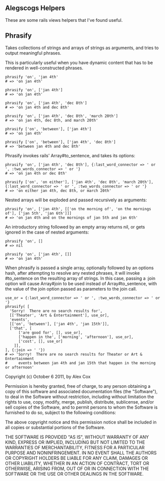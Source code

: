 Alegscogs Helpers
-----------------

These are some rails views helpers that I've found useful.

Phrasify
--------

Takes collections of strings and arrays of strings as arguments, and tries to output meaningful phrases.

This is particularly useful when you have dynamic content that has to be rendered in well-constructed phrases.


    phrasify 'on', 'jan 4th'
    # => 'on jan 4th'
    
    phrasify 'on', ['jan 4th']
    # => 'on jan 4th'
    
    phrasify 'on', ['jan 4th', 'dec 8th'] 
    # => 'on jan 4th and dec 8th'
    
    phrasify 'on', ['jan 4th', 'dec 8th', 'march 20th'] 
    # => 'on jan 4th, dec 8th, and march 20th'
    
    phrasify ['on', 'between'], ['jan 4th']             
    # => 'on jan 4th'
    
    phrasify ['on', 'between'], ['jan 4th', 'dec 8th']  
    # => 'between jan 4th and dec 8th'

Phrasify invokes rails' Array#to_sentence, and takes its options: 

    phrasify 'on', ['jan 4th', 'dec 8th'], {:last_word_connector => ' or ', :two_words_connector => ' or '}
    # => 'on jan 4th or dec 8th'
    
    phrasify ['on', 'on either'], ['jan 4th', 'dec 8th', 'march 20th'], {:last_word_connector => ' or ', :two_words_connector => ' or '}
    # => 'on either jan 4th, dec 8th, or march 20th'

Nested arrays will be exploded and passed recursively as arguments:

    phrasify 'on', ['jan 4th', [['on the morning of', 'on the mornings of'], ['jan 5th', 'jan 6th']]] 
    # => 'on jan 4th and on the mornings of jan 5th and jan 6th'

An introductory string followed by an empty array returns nil, or gets ignored in the case of nested arguments:

    phrasify 'on', []
    # => nil

    phrasify 'on', ['jan 4th', []]
    # => 'on jan 4th'

When phrasify is passed a single array, optionally followed by an options hash, after attempting to resolve any nested phrases, it will invoke #to_sentence on the resulting array of strings.  In this case, passing a :join option will cause Array#join to be used instead of Array#to_sentence, with the value of the join option passed as parameters to the join call.

    use_or = {:last_word_connector => ' or ', :two_words_connector => ' or '}
    phrasify( [
      'Sorry!  There are no search results for', 
      [['Theater', 'Art & Entertainment'], use_or], 
      'events', 
      [['on', 'between'], ['jan 4th', 'jan 15th']],
      ['that', [
          ['are good for', [], use_or],
          ['happen in the', ['morning', 'afternoon'], use_or],
          ['cost', [], use_or]
        ]],
    ], {:join => ' '}) 
    # => 'Sorry!  There are no search results for Theater or Art & Entertainment 
    #     events between jan 4th and jan 15th that happen in the morning or afternoon'
      

Copyright (c) October 6 2011, by Alex Cox 

Permission is hereby granted, free of charge, to any person obtaining a copy of this software and associated documentation files (the "Software"), to deal in the Software without restriction, including without limitation the rights to use, copy, modify, merge, publish, distribute, sublicense, and/or sell copies of the Software, and to permit persons to whom the Software is furnished to do so, subject to the following conditions:

The above copyright notice and this permission notice shall be included in all copies or substantial portions of the Software.

THE SOFTWARE IS PROVIDED "AS IS", WITHOUT WARRANTY OF ANY KIND, EXPRESS OR IMPLIED, INCLUDING BUT NOT LIMITED TO THE WARRANTIES OF MERCHANTABILITY, FITNESS FOR A PARTICULAR PURPOSE AND NONINFRINGEMENT. IN NO EVENT SHALL THE AUTHORS OR COPYRIGHT HOLDERS BE LIABLE FOR ANY CLAIM, DAMAGES OR OTHER LIABILITY, WHETHER IN AN ACTION OF CONTRACT, TORT OR OTHERWISE, ARISING FROM, OUT OF OR IN CONNECTION WITH THE SOFTWARE OR THE USE OR OTHER DEALINGS IN THE SOFTWARE.
